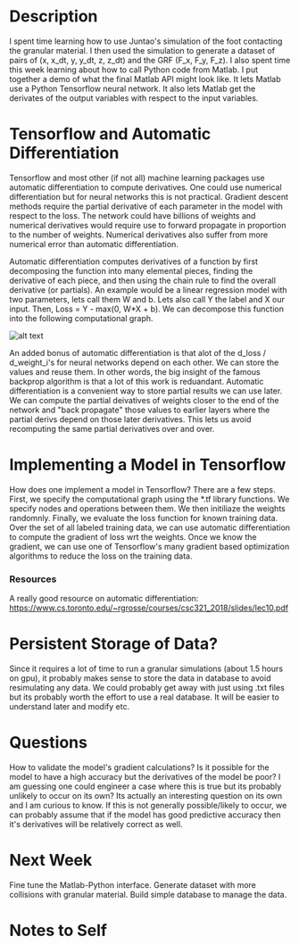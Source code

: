 # Description
I spent time learning how to use Juntao's simulation of the foot contacting the granular material. I then used the simulation to generate a dataset of pairs of (x, x_dt, y, y_dt, z, z_dt) and the GRF (F_x, F_y, F_z).
I also spent time this week learning about how to call Python code from Matlab. I put together a demo of what the final Matlab API might look like. It lets Matlab use a Python Tensorflow neural network. It also lets Matlab get the derivates of the output variables with respect to the input variables. 

# Tensorflow and Automatic Differentiation 
Tensorflow and most other (if not all) machine learning packages use automatic differentiation to compute derivatives. One could use numerical differentiation but for neural networks this is not practical. Gradient descent methods require the partial derivative of each parameter in the model with respect to the loss. The network could have billions of weights and numerical derivatives would require use to forward propagate in proportion to the number of weights. Numerical derivatives also suffer from more numerical error than automatic differentiation. 

Automatic differentiation computes derivatives of a function by first decomposing the function into many elemental pieces, finding the derivative of each piece, and then using the chain rule to find the overall derivative (or partials). An example would be a linear regression model with two parameters, lets call them W and b. Lets also call Y the label and X our input. Then, Loss =  Y - max(0, W*X + b). We can decompose this function into the following computational graph. 

![alt text](https://miro.medium.com/max/726/1*W6-39saZm_QqL-wQvGESGQ.png "Computational Graph")


An added bonus of automatic differentiation is that alot of the d_loss / d_weight_i's for neural networks depend on each other. We can store the values and reuse them. In other words, the big insight of the famous backprop algorithm is that a lot of this work is reduandant. Automatic differentiation is a convenient way to store partial results we can use later. We can compute the partial deivatives of weights closer to the end of the network and "back propagate" those values to earlier layers where the partial derivs depend on those later derivatives. This lets us avoid recomputing the same partial derivatives over and over.

# Implementing a Model in Tensorflow
How does one implement a model in Tensorflow? There are a few steps. First, we specify the computational graph using the *.tf library functions. We specify nodes and operations between them. We then initiliaze the weights randomnly. Finally, we evaluate the loss function for known training data. Over the set of all labeled training data, we can use automatic differentiation to compute the gradient of loss wrt the weights. Once we know the gradient, we can use one of Tensorflow's many gradient based optimization algorithms to reduce the loss on the training data.


### Resources 
A really good resource on automatic differentiation: https://www.cs.toronto.edu/~rgrosse/courses/csc321_2018/slides/lec10.pdf


# Persistent Storage of Data?
Since it requires a lot of time to run a granular simulations (about 1.5 hours on gpu), it probably makes sense to store the data in database to avoid resimulating any data. We could probably get away with just using .txt files but its probably worth the effort to use a real database. It will be easier to understand later and modify etc.


# Questions
How to validate the model's gradient calculations? Is it possible for the model to have a high accuracy but the derivatives of the model be poor? I am guessing one could engineer a case where this is true but its probably unlikely to occur on its own? Its actually an interesting question on its own and I am curious to know. If this is not generally possible/likely to occur, we can probably assume that if the model has good predictive accuracy then it's derivatives will be relatively correct as well.

# Next Week
Fine tune the Matlab-Python interface. Generate dataset with more collisions with granular material. Build simple database to manage the data. 

# Notes to Self

